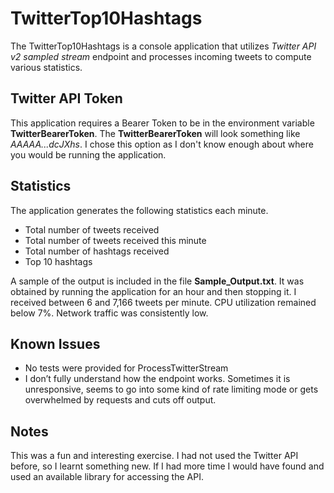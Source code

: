 # TwitterTop10Hashtags
The TwitterTop10Hashtags is a console application that utilizes _Twitter API v2 sampled stream_ endpoint and processes incoming tweets to compute various statistics.

## Twitter API Token
This application requires a Bearer Token to be in the environment variable **TwitterBearerToken**. The **TwitterBearerToken** will look something like _AAAAA...dcJXhs_. I chose this option as I don't know enough about where you would be running the application. 

## Statistics
The application generates the following statistics each minute.
* Total number of tweets received
* Total number of tweets received this minute
* Total number of hashtags received
* Top 10 hashtags

A sample of the output is included in the file **Sample_Output.txt**. It was obtained by running the application for an hour and then stopping it. I received between 6 and 7,166 tweets per minute. CPU utilization remained below 7%. Network traffic was consistently low.

## Known Issues
* No tests were provided for ProcessTwitterStream
* I don’t fully understand how the endpoint works. Sometimes it is unresponsive, seems to go into some kind of rate limiting mode or gets overwhelmed by requests and cuts off output.

## Notes
This was a fun and interesting exercise. I had not used the Twitter API before, so I learnt something new. If I had more time I would have found and used an available library for accessing the API.
